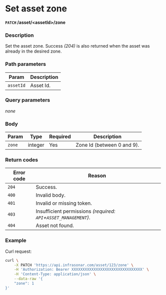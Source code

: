 # Set asset zone
**`PATCH` /asset/<assetId\>/zone**

### Description
Set the asset zone. Success _(204)_ is also returned when the asset was already in the desired zone.

### Path parameters
Param               | Description
--------------------|-------------
`assetId`           | Asset Id.

### Query parameters
_none_

### Body
Param       | Type      | Required  | Description
------------|-----------|-----------|-------------
`zone`      | integer   | Yes       | Zone Id (between 0 and 9).

### Return codes
Error code  | Reason
------------|--------
`204`       | Success.
`400`       | Invalid body.
`401`       | Invalid or missing token.
`403`       | Insufficient permissions _(required: `API`+`ASSET_MANAGEMENT`)_.
`404`       | Asset not found.

### Example
Curl request:
```bash
curl \
    -X PATCH 'https://api.infrasonar.com/asset/123/zone' \
    -H 'Authorization: Bearer XXXXXXXXXXXXXXXXXXXXXXXXXXXXXXXX' \
    -H 'Content-Type: application/json' \
    --data-raw '{
    "zone": 1
}'
```
